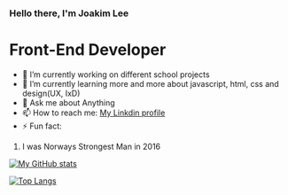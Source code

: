 ### Hello there, I'm Joakim Lee

# Front-End Developer

- 🔭 I’m currently working on different school projects
- 🌱 I’m currently learning more and more about javascript, html, css and design(UX, IxD)
- 💬 Ask me about Anything
- 📫 How to reach me: [My Linkdin profile]()
- ⚡ Fun fact:

1. I was Norways Strongest Man in 2016

[![My GitHub stats](https://github-readme-stats.vercel.app/api?username=joakimlees)](https://github.com/joakimlees/github-readme-stats)

[![Top Langs](https://github-readme-stats.vercel.app/api/top-langs/?username=joakimlees&layout=compact)](https://github.com/joakimlees/github-readme-stats)

<!--
**joakimlees/joakimlees** is a ✨ _special_ ✨ repository because its `README.md` (this file) appears on your GitHub profile.

Here are some ideas to get you started:

- 🔭 I’m currently working on different school projects
- 🌱 I’m currently learning
- 👯 I’m looking to collaborate on ...
- 🤔 I’m looking for help with ...
- 💬 Ask me about Anything
- 📫 How to reach me: ...
- 😄 Pronouns: ...
- ⚡ Fun fact: I was Norway's Strongest Man in 2016 -
-->

